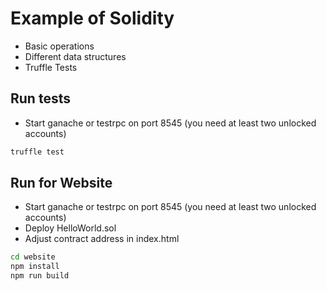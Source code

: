 # Example of Solidity 
- Basic operations 
- Different data structures
- Truffle Tests

## Run tests

- Start ganache or testrpc on port 8545 (you need at least two unlocked accounts)

```bash
truffle test
```

## Run for Website

- Start ganache or testrpc on port 8545 (you need at least two unlocked accounts)
- Deploy HelloWorld.sol
- Adjust contract address in index.html

```bash
cd website
npm install
npm run build
```
